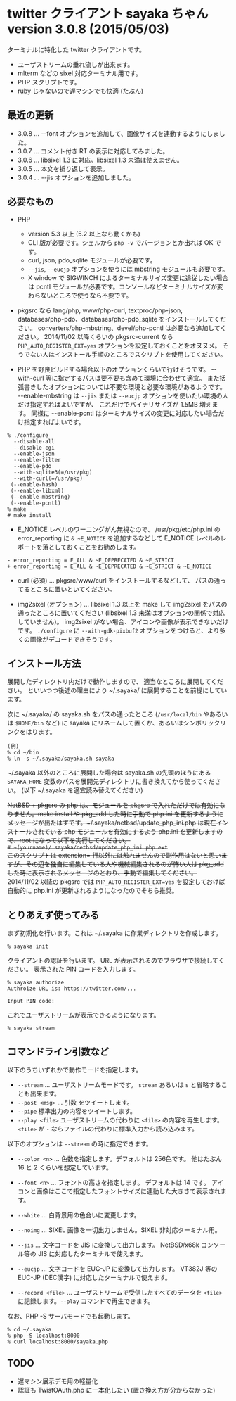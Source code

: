 twitter クライアント sayaka ちゃん version 3.0.8 (2015/05/03)
======

ターミナルに特化した twitter クライアントです。

* ユーザストリームの垂れ流しが出来ます。
* mlterm などの sixel 対応ターミナル用です。
* PHP スクリプトです。
* ruby じゃないので遅マシンでも快適 (たぶん)

最近の更新
---
* 3.0.8 … --font オプションを追加して、画像サイズを連動するようにしました。
* 3.0.7 … コメント付き RT の表示に対応してみました。
* 3.0.6 … libsixel 1.3 に対応。libsixel 1.3 未満は使えません。
* 3.0.5 … 本文を折り返して表示。
* 3.0.4 … --jis オプションを追加しました。


必要なもの
---
* PHP
  - version 5.3 以上 (5.2 以上なら動くかも)
  - CLI 版が必要です。シェルから `php -v` でバージョンとか出れば OK です。
  - curl, json, pdo_sqlite モジュールが必要です。
  - `--jis`, `--eucjp` オプションを使うには mbstring モジュールも必要です。
  - X window で SIGWINCH によるターミナルサイズ変更に追従したい場合は pcntl モジュールが必要です。コンソールなどターミナルサイズが変わらないところで使うなら不要です。

* pkgsrc なら
lang/php, www/php-curl, textproc/php-json,
databases/php-pdo、databases/php-pdo_sqlite
をインストールしてください。
converters/php-mbstring、devel/php-pcntl は必要なら追加してください。
2014/11/02 以降くらいの pkgsrc-current なら
`PHP_AUTO_REGISTER_EXT=yes` オプションを設定しておくことをオヌヌメ。
そうでない人はインストール手順のところでスクリプトを使用してください。


* PHP を野良ビルドする場合以下のオプションくらいで行けそうです。
--with-curl 等に指定するパスは要不要も含めて環境に合わせて適宜。
また括弧書きしたオプションについては不要な環境と必要な環境があるようです。
--enable-mbstring は `--jis` または `--eucjp`
オプションを使いたい環境の人だけ指定すればよいですが、
これだけでバイナリサイズが 1.5MB 増えます。
同様に --enable-pcntl はターミナルサイズの変更に対応したい場合だけ指定すればよいです。
 ```
% ./configure
   --disable-all
   --disable-cgi
   --enable-json
   --enable-filter
   --enable-pdo
   --with-sqlite3(=/usr/pkg)
   --with-curl(=/usr/pkg)
  (--enable-hash)
  (--enable-libxml)
  (--enable-mbstring)
  (--enable-pcntl)
% make
# make install
```

* E_NOTICE レベルのワーニングがん無視なので、
/usr/pkg/etc/php.ini の error_reporting に
`& ~E_NOTICE` を追加するなどして
E_NOTICE レベルのレポートを落としておくことをお勧めします。
 ```
- error_reporting = E_ALL & ~E_DEPRECATED & ~E_STRICT
+ error_reporting = E_ALL & ~E_DEPRECATED & ~E_STRICT & ~E_NOTICE
```

* curl (必須) …
pkgsrc/www/curl をインストールするなどして、
パスの通ってるところに置いといてください。

* img2sixel (オプション) …
libsixel 1.3 以上を make して img2sixel をパスの通ったところに置いてください
(libsixel 1.3 未満はオプションの関係で対応していません)。
img2sixel がない場合、アイコンや画像が表示できないだけです。
`./configure` に `--with-gdk-pixbuf2`
オプションをつけると、より多くの画像がデコードできそうです。


インストール方法
---
展開したディレクトリ内だけで動作しますので、
適当なところに展開してください。
といいつつ後述の理由により ~/.sayaka/ に展開することを前提にしています。

次に ~/.sayaka/ の sayaka.sh をパスの通ったところ
(`/usr/local/bin` やあるいは `$HOME/bin` など)
に sayaka にリネームして置くか、あるいはシンボリックリンクをはります。
```
(例)
% cd ~/bin
% ln -s ~/.sayaka/sayaka.sh sayaka
```

~/.sayaka 以外のところに展開した場合は sayaka.sh の先頭のほうにある
`SAYAKA_HOME` 変数のパスを展開先ディレクトリに書き換えてから使ってください。
(以下 ~/.sayaka を適宜読み替えてください)


~~NetBSD + pkgsrc の php は、モジュールを pkgsrc で入れただけでは有効になりません。make install や pkg_add した時に手動で php.ini を更新するようにメッセージが出たはずです。~/.sayaka/netbsd/update_php_ini.php は現在インストールされている php モジュールを有効にするよう php.ini を更新しますので、root になって以下を実行してください。~~  
~~`# ~(yourname)/.sayaka/netbsd/update_php_ini.php ext`~~  
~~このスクリプトは extension= 行以外には触れませんので副作用はないと思いますが、その辺を独自に編集している人や機械編集されるのが怖い人は pkg_add した時に表示されるメッセージのとおり、手動で編集してください。~~
2014/11/02 以降の pkgsrc では `PHP_AUTO_REGISTER_EXT=yes` を設定しておけば自動的に php.ini が更新されるようになったのでそちら推奨。


とりあえず使ってみる
---
まず初期化を行います。これは ~/.sayaka に作業ディレクトリを作成します。
```
% sayaka init
```

クライアントの認証を行います。
URL が表示されるのでブラウザで接続してください。
表示された PIN コードを入力します。
```
% sayaka authorize
Authroize URL is: https://twitter.com/...

Input PIN code:
```

これでユーザストリームが表示できるようになります。
```
% sayaka stream
```


コマンドライン引数など
---
以下のうちいずれかで動作モードを指定します。
* `--stream` … ユーザストリームモードです。
	`stream` あるいは `s` と省略することも出来ます。
* `--post <msg>` … 引数 <msg> をツイートします。
* `--pipe`
	標準出力の内容をツイートします。
* `--play <file>`
	ユーザストリームの代わりに `<file>` の内容を再生します。
	`<file>` が `-` ならファイルの代わりに標準入力から読み込みます。

以下のオプションは `--stream` の時に指定できます。
* `--color <n>` … 色数を指定します。デフォルトは 256色です。
	他はたぶん 16 と 2 くらいを想定しています。

* `--font <n>` … フォントの高さを指定します。
	デフォルトは 14 です。
	アイコンと画像はここで指定したフォントサイズに連動した大きさで表示されます。

* `--white` … 白背景用の色合いに変更します。

* `--noimg` … SIXEL 画像を一切出力しません。SIXEL 非対応ターミナル用。

* `--jis` … 文字コードを JIS に変換して出力します。
	NetBSD/x68k コンソール等の JIS に対応したターミナルで使えます。

* `--eucjp` … 文字コードを EUC-JP に変換して出力します。
	VT382J 等の EUC-JP (DEC漢字) に対応したターミナルで使えます。

* `--record <file>` … ユーザストリームで受信したすべてのデータを
	`<file>` に記録します。`--play` コマンドで再生できます。

なお、PHP -S サーバモードでも起動します。
```
% cd ~/.sayaka
% php -S localhost:8000
% curl localhost:8000/sayaka.php
```


TODO
---
* 遅マシン展示デモ用の軽量化
* 認証も TwistOAuth.php に一本化したい (置き換え方が分からなかった)

